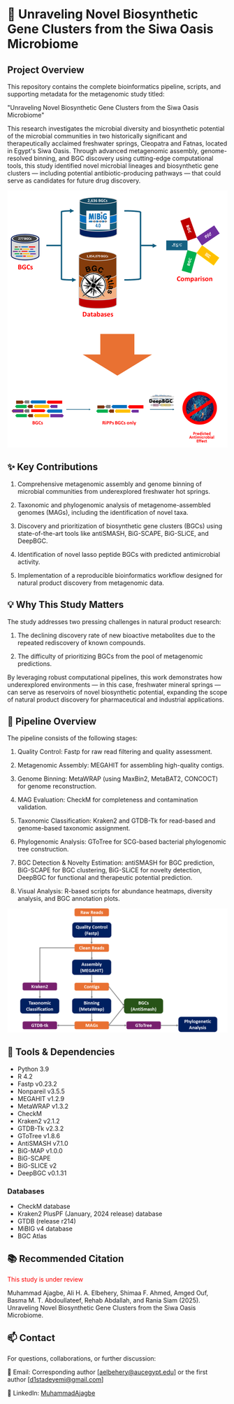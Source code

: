 # 🧬 Unraveling Novel Biosynthetic Gene Clusters from the Siwa Oasis Microbiome

## Project Overview
This repository contains the complete bioinformatics pipeline, scripts, and supporting metadata for the metagenomic study titled:

"Unraveling Novel Biosynthetic Gene Clusters from the Siwa Oasis Microbiome"

This research investigates the microbial diversity and biosynthetic potential of the microbial communities in two historically significant and therapeutically acclaimed freshwater springs, Cleopatra and Fatnas, located in Egypt's Siwa Oasis. Through advanced metagenomic assembly, genome-resolved binning, and BGC discovery using cutting-edge computational tools, this study identified novel microbial lineages and biosynthetic gene clusters — including potential antibiotic-producing pathways — that could serve as candidates for future drug discovery.

![keyfindings](https://github.com/d1stadeyemi/SiwaBGC/blob/master/Images/key_findings.png)

## ✨ Key Contributions
1. Comprehensive metagenomic assembly and genome binning of microbial communities from underexplored freshwater hot springs.

2. Taxonomic and phylogenomic analysis of metagenome-assembled genomes (MAGs), including the identification of novel taxa.

3. Discovery and prioritization of biosynthetic gene clusters (BGCs) using state-of-the-art tools like antiSMASH, BiG-SCAPE, BiG-SLiCE, and DeepBGC.

4. Identification of novel lasso peptide BGCs with predicted antimicrobial activity.

5. Implementation of a reproducible bioinformatics workflow designed for natural product discovery from metagenomic data.

## 💡 Why This Study Matters
The study addresses two pressing challenges in natural product research:

1. The declining discovery rate of new bioactive metabolites due to the repeated rediscovery of known compounds.

2. The difficulty of prioritizing BGCs from the pool of metagenomic predictions.

By leveraging robust computational pipelines, this work demonstrates how underexplored environments — in this case, freshwater mineral springs — can serve as reservoirs of novel biosynthetic potential, expanding the scope of natural product discovery for pharmaceutical and industrial applications.

## 🧰 Pipeline Overview
The pipeline consists of the following stages:

1. Quality Control:
Fastp for raw read filtering and quality assessment.

2. Metagenomic Assembly:
MEGAHIT for assembling high-quality contigs.

3. Genome Binning:
MetaWRAP (using MaxBin2, MetaBAT2, CONCOCT) for genome reconstruction.

4. MAG Evaluation:
CheckM for completeness and contamination validation.

5. Taxonomic Classification:
Kraken2 and GTDB-Tk for read-based and genome-based taxonomic assignment.

6. Phylogenomic Analysis:
GToTree for SCG-based bacterial phylogenomic tree construction.

7. BGC Detection & Novelty Estimation:
antiSMASH for BGC prediction,
BiG-SCAPE for BGC clustering,
BiG-SLiCE for novelty detection,
DeepBGC for functional and therapeutic potential prediction.

8. Visual Analysis:
R-based scripts for abundance heatmaps, diversity analysis, and BGC annotation plots.

![pipeline](https://github.com/d1stadeyemi/SiwaBGC/blob/master/Images/Pipeline.png)

## 🔬 Tools & Dependencies
-   Python 3.9<br>
-   R 4.2<br>
-   Fastp v0.23.2<br>
-   Nonpareil v3.5.5<br>
-   MEGAHIT v1.2.9<br>
-   MetaWRAP v1.3.2<br>
-   CheckM<br>
-   Kraken2 v2.1.2<br>
-   GTDB-Tk v2.3.2<br>
-   GToTree v1.8.6<br>
-   AntiSMASH v7.1.0<br>
-   BiG-MAP v1.0.0<br>
-   BiG-SCAPE<br>
-   BiG-SLICE v2<br>
-   DeepBGC v0.1.31<br>
### Databases
-   CheckM database<br>
-   Kraken2 PlusPF (January, 2024 release) database<br>
-   GTDB (release r214)<br>
-   MiBIG v4 database<br>
-   BGC Atlas

## 📚 Recommended Citation
<p style="color: red">This study is under review</p>
    Muhammad Ajagbe, Ali H. A. Elbehery, Shimaa F. Ahmed, Amged Ouf, Basma M. T. Abdoullateef, Rehab Abdallah, and Rania Siam (2025). Unraveling Novel Biosynthetic Gene Clusters from the Siwa Oasis Microbiome.  

## 📫 Contact
For questions, collaborations, or further discussion:

📧 Email: Corresponding author [aelbehery@aucegypt.edu] or the first author [d1stadeyemi@gmail.com]

🔗 LinkedIn: [MuhammadAjagbe](https://www.linkedin.com/search/results/all/?fetchDeterministicClustersOnly=true&heroEntityKey=urn%3Ali%3Afsd_profile%3AACoAACfL2awB01NHgXUUc2B3r_WfCxRleV5OZVU&keywords=muhammad%20ajagbe&origin=RICH_QUERY_TYPEAHEAD_HISTORY&position=0&searchId=14ed48c3-4fa5-4786-a314-c7aa09240e5d&sid=QiC&spellCorrectionEnabled=true)
